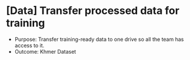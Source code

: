 # [Data] Transfer processed data for training

* Purpose: Transfer training-ready data to one drive so all the team has access to it. 
* Outcome: Khmer Dataset
